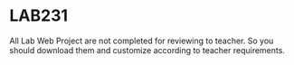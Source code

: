 # LAB231
All Lab Web Project are not completed for reviewing to teacher. So you should download them and customize according to teacher requirements.
